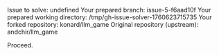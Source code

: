 Issue to solve: undefined
Your prepared branch: issue-5-f6aad10f
Your prepared working directory: /tmp/gh-issue-solver-1760623715735
Your forked repository: konard/llm_game
Original repository (upstream): andchir/llm_game

Proceed.
